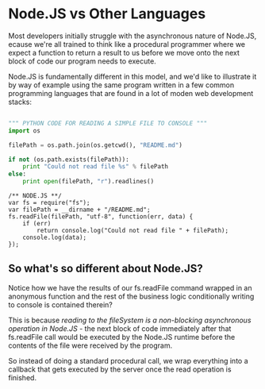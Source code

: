 Node.JS vs Other Languages
========================

Most developers initially struggle with the asynchronous nature of Node.JS, 
ecause we're all trained to think like a procedural programmer where we expect a
function to return a result to us before we move onto the next block of code our
program needs to execute.

Node.JS is fundamentally different in this model, and we'd like to illustrate it
by way of example using the same program written in a few common programming
languages that are found in a lot of moden web development stacks:

````PYTHON

""" PYTHON CODE FOR READING A SIMPLE FILE TO CONSOLE """
import os

filePath = os.path.join(os.getcwd(), "README.md")

if not (os.path.exists(filePath)):
    print "Could not read file %s" % filePath
else:
    print open(filePath, "r").readlines()

````
````JS
/** NODE.JS **/
var fs = require("fs");
var filePath = __dirname + "/README.md";
fs.readFile(filePath, "utf-8", function(err, data) {
    if (err)
        return console.log("Could not read file " + filePath);
    console.log(data);
});

````

So what's so different about Node.JS?
--------------------------------------------
Notice how we have the results of our fs.readFile command wrapped in an anonymous
function and the rest of the business logic conditionally writing to console is
contained therein?

This is because *reading to the fileSystem is a non-blocking
asynchronous operation in Node.JS* - the next block of code immediately after that
fs.readFile call would be executed by the Node.JS runtime before the contents of the
file were received by the program.

So instead of doing a standard procedural call, we wrap everything into a callback
that gets executed by the server once the read operation is finished.